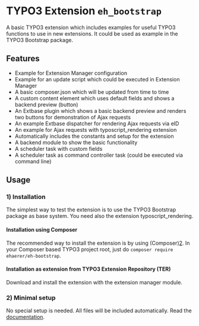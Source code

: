 # TYPO3 Extension ``eh_bootstrap`` 

A basic TYPO3 extension which includes examples for useful TYPO3 functions to use in new extensions.
It could be used as example in the TYPO3 Bootstrap package.

## Features

 - Example for Extension Manager configuration
 - Example for an update script which could be executed in Extension Manager
 - A basic composer.json which will be updated from time to time
 - A custom content element which uses default fields and shows a backend preview (button)
 - An Extbase plugin which shows a basic backend preview and renders two buttons for demonstration of Ajax requests
 - An example Extbase dispatcher for rendering Ajax requests via eID
 - An example for Ajax requests with typoscript_rendering extension
 - Automatically includes the constants and setup for the extension
 - A backend module to show the basic functionality
 - A scheduler task with custom fields
 - A scheduler task as command controller task (could be executed via command line)

## Usage


### 1) Installation

The simplest way to test the extension is to use the TYPO3 Bootstrap package as base system.
You need also the extension typoscript_rendering.

#### Installation using Composer

The recommended way to install the extension is by using (Composer)[2]. In your Composer based TYPO3 project root, just do `composer require ehaerer/eh-bootstrap`. 

#### Installation as extension from TYPO3 Extension Repository (TER)

Download and install the extension with the extension manager module.

### 2) Minimal setup

No special setup is needed. All files will be included automatically. Read the [documentation](Documentation/Introduction/Index.rst).



[1]: https://docs.typo3.org/typo3cms/extensions/news/
[2]: https://getcomposer.org/